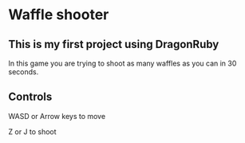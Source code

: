 # Waffle shooter
## This is my first project using DragonRuby

In this game you are trying to shoot as many waffles as you can in 30 seconds.

## Controls
WASD or Arrow keys to move

Z or J to shoot
